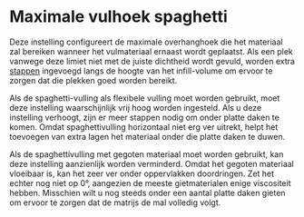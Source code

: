 Maximale vulhoek spaghetti
====
Deze instelling configureert de maximale overhanghoek die het materiaal zal bereiken wanneer het vulmateriaal ernaast wordt geplaatst. Als een plek vanwege deze limiet niet met de juiste dichtheid wordt gevuld, worden extra [stappen](spaghetti_infill_stepped.md) ingevoegd langs de hoogte van het infill-volume om ervoor te zorgen dat die plekken goed worden bereikt.

Als de spaghetti-vulling als flexibele vulling moet worden gebruikt, moet deze instelling waarschijnlijk vrij hoog worden ingesteld. Als u deze instelling verhoogt, zijn er meer stappen nodig om onder platte daken te komen. Omdat spaghettivulling horizontaal niet erg ver uitrekt, helpt het toevoegen van extra lagen het materiaal onder die platte daken te duwen.

Als de spaghettivulling met gegoten materiaal moet worden gebruikt, kan deze instelling aanzienlijk worden verminderd. Omdat het gegoten materiaal vloeibaar is, kan het zeer ver onder oppervlakken doordringen. Zet het echter nog niet op 0°, aangezien de meeste gietmaterialen enige viscositeit hebben. Misschien wilt u nog steeds onder een aantal platte daken gieten om ervoor te zorgen dat de matrijs de mal volledig volgt.